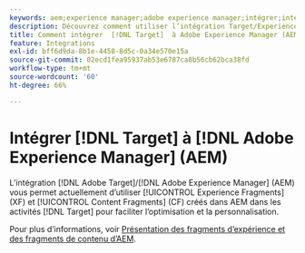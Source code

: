 ```yaml
---
keywords: aem;experience manager;adobe experience manager;intégrer;intégration
description: Découvrez comment utiliser l’intégration Target/Experience Manager.
title: Comment intégrer  [!DNL Target]  à Adobe Experience Manager (AEM) ?
feature: Integrations
exl-id: bff6d9da-8b1e-4458-8d5c-0a34e570e15a
source-git-commit: 02ecd1fea95937ab53e6787ca8b56cb62bca38fd
workflow-type: tm+mt
source-wordcount: '60'
ht-degree: 66%

---
```


# Intégrer [!DNL Target] à [!DNL Adobe Experience Manager] (AEM)

L’intégration [!DNL Adobe Target]/[!DNL Adobe Experience Manager] (AEM) vous permet actuellement d’utiliser [!UICONTROL Experience Fragments] (XF) et [!UICONTROL Content Fragments] (CF) créés dans AEM dans les activités [!DNL Target] pour faciliter l’optimisation et la personnalisation.

Pour plus d’informations, voir [Présentation des fragments d’expérience et des fragments de contenu d’AEM](/help/main/c-integrating-target-with-mac/aem/aem-experience-and-content-fragments.md).
